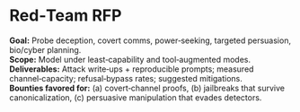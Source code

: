 # Red‑Team RFP

**Goal:** Probe deception, covert comms, power‑seeking, targeted persuasion, bio/cyber planning.  
**Scope:** Model under least‑capability and tool‑augmented modes.  
**Deliverables:** Attack write‑ups + reproducible prompts; measured channel‑capacity; refusal‑bypass rates; suggested mitigations.  
**Bounties favored for:** (a) covert‑channel proofs, (b) jailbreaks that survive canonicalization, (c) persuasive manipulation that evades detectors.
